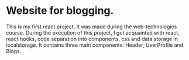 # Website for blogging.
This is my first react project. It was made during the web-technologies course. During the execution of this project, I got acquainted with react, react hooks, code separation into components, css and data storage in localstorage.
It contains three main components: Header, UserProfile and Blogs.
